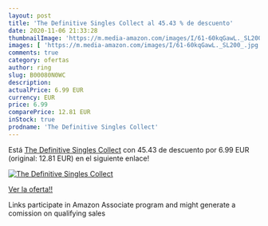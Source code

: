 ```yaml
---
layout: post
title: 'The Definitive Singles Collect al 45.43 % de descuento'
date: 2020-11-06 21:33:28
thumbnailImage: 'https://m.media-amazon.com/images/I/61-60kqGawL._SL200_.jpg'
images: [ 'https://m.media-amazon.com/images/I/61-60kqGawL._SL200_.jpg' ]
comments: true
category: ofertas
author: ring
slug: B00080N0WC
description:
actualPrice: 6.99 EUR
currency: EUR
price: 6.99
comparePrice: 12.81 EUR
inStock: true
prodname: 'The Definitive Singles Collect'
---
```


Está [The Definitive Singles Collect](https://www.amazon.it/dp/B00080N0WC/?tag=tolees00-21) con 45.43 de descuento por 6.99 EUR (original: 12.81 EUR) en el siguiente enlace!

[![The Definitive Singles Collect](https://m.media-amazon.com/images/I/61-60kqGawL._SL200_.jpg)](https://www.amazon.it/dp/B00080N0WC/?tag=tolees00-21)

[Ver la oferta!!](https://www.amazon.it/dp/B00080N0WC/?tag=tolees00-21)

Links participate in Amazon Associate program and might generate a comission on qualifying sales


